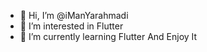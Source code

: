 - 👋 Hi, I’m @iManYarahmadi
- 👀 I’m interested in Flutter
- 🌱 I’m currently learning Flutter And Enjoy It
<!---
iManYarahmadi/iManYarahmadi is a ✨ special ✨ repository because its `README.md` (this file) appears on your GitHub profile.
You can click the Preview link to take a look at your changes.
--->
